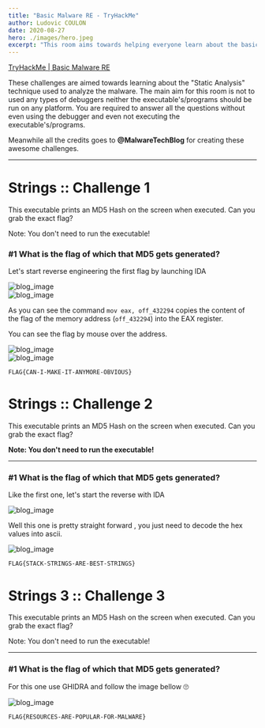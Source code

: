 ```yaml
---
title: "Basic Malware RE - TryHackMe"
author: Ludovic COULON
date: 2020-08-27
hero: ./images/hero.jpeg
excerpt: "This room aims towards helping everyone learn about the basics of Malware Reverse Engineering"
---
```


[TryHackMe | Basic Malware RE](https://tryhackme.com/room/basicmalwarere)

These challenges are aimed towards learning about the "Static Analysis" technique used to analyze the malware. The main aim for this room is not to used any types of debuggers neither the executable's/programs should be run on any platform. You are required to answer all the questions without even using the debugger and even not executing the executable's/programs.

Meanwhile all the credits goes to **@MalwareTechBlog** for creating these awesome challenges.

---

# Strings :: Challenge 1

This executable prints an MD5 Hash on the screen when executed. Can you grab the exact flag?

Note: You don't need to run the executable!

### **#1 What is the flag of which that MD5 gets generated?**

Let's start reverse engineering the first flag by launching IDA

<div className="Image__Small">
	<img src="https://i.imgur.com/yttOJFV.png" alt="blog_image"/>
</div>

<div className="Image__Small">
	<img src="https://i.imgur.com/YGXMw5F.png" alt="blog_image"/>
</div>

As you can see the command `mov eax, off_432294` copies the content of the flag of the memory address (`off_432294`) into the EAX register.

You can see the flag by mouse over the address.

<div className="Image__Small">
	<img src="https://i.imgur.com/oFYdrs5.png" alt="blog_image"/>
</div>

<div className="Image__Medium">
	<img src="https://i.imgur.com/BoXqCXn.png" alt="blog_image"/>
</div>

```bash
FLAG{CAN-I-MAKE-IT-ANYMORE-OBVIOUS}
```

# Strings :: Challenge 2

This executable prints an MD5 Hash on the screen when executed. Can you grab the exact flag?

**Note: You don't need to run the executable!**

---

### **#1 What is the flag of which that MD5 gets generated?**

Like the first one, let's start the reverse with IDA

<div className="Image__Small">
	<img src="https://i.imgur.com/FNAAo9X.png" alt="blog_image"/>
</div>

Well this one is pretty straight forward , you just need to decode the hex values into ascii.

<div className="Image__Small">
	<img src="https://i.imgur.com/heSWxWN.png" alt="blog_image"/>
</div>

```bash
FLAG{STACK-STRINGS-ARE-BEST-STRINGS}
```

# Strings 3 :: Challenge 3

This executable prints an MD5 Hash on the screen when executed. Can you grab the exact flag?

Note: You don't need to run the executable!

---

### **#1 What is the flag of which that MD5 gets generated?**

For this one use GHIDRA and follow the image bellow 🙄

<div className="Image__Medium">
	<img src="https://i.imgur.com/PrAITp0.png" alt="blog_image"/>
</div>

```bash
FLAG{RESOURCES-ARE-POPULAR-FOR-MALWARE}
```



